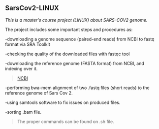 ## SarsCov2-LINUX

*This is a master's course project (LINUX) about SARS-COV2 genome.*

The project includes some important steps and procedures as:

-downloading a genome sequence (paired-end reads) from NCBI to fastq format via SRA Toolkit

-checking the quality of the downloaded files with fastqc tool

-downloading the reference genome (FASTA format) from NCBI, and indexing over it.
> [NCBI](https://www.ncbi.nlm.nih.gov/nuccore/NC_045512)

-performing bwa-mem alignment of two .fastq files (short reads) to the reference genome of Sars Cov 2.

-using samtools software to fix issues on produced files.

-sorting .bam file.  

> The proper commands can be found on .sh file.
